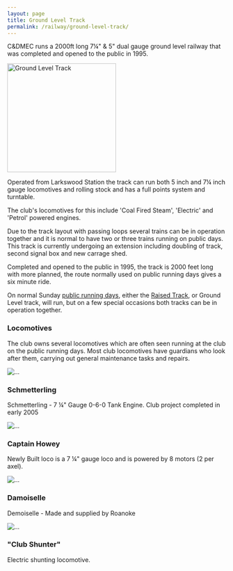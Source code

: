 ```yaml
---
layout: page
title: Ground Level Track
permalink: /railway/ground-level-track/
---
```


<div class="perex">
  C&amp;DMEC runs a 2000ft long 7&frac14;" &amp; 5" dual gauge ground level railway that was completed and opened to the public in 1995.
</div>

<a href="http://chingford-model-engineering.com/img/content/ground-level-track-01.jpg" data-lightbox="img1"><img src="http://chingford-model-engineering.com/img/content/ground-level-track-01.jpg" alt="Ground Level Track" width="250" class="pull-right hidden-xs"></a>

Operated from Larkswood Station the track can run both 5 inch and 7&frac14; inch gauge locomotives and rolling stock and has a full points system and turntable.

The club's locomotives for this include 'Coal Fired Steam', 'Electric' and 'Petrol' powered engines.

Due to the track layout with passing loops several trains can be in operation together and it is normal to have two or three trains running on public days. This track is currently undergoing an extension including doubling of track, second signal box and new carrage shed.

Completed and opened to the public in 1995, the track is 2000 feet long with more planned, the route normally used on public running days gives a six minute ride.

On normal Sunday [public running days](#), either the [Raised Track](#), or Ground Level track, will run, but on a few special occasions both tracks can be in operation together.



<h3>Locomotives</h3>

The club owns several locomotives which are often seen running at the club on the public running days. Most club locomotives have guardians who look after them, carrying out general maintenance tasks and repairs.
<div class="row">
  <div class="col-xs-12 col-sm-3">
    <div class="thumbnail">
      <img src="http://chingford-model-engineering.com/img/content/ground-level-track/schmetterling.jpg" alt="...">
      <div class="caption">
        <h3>Schmetterling</h3>
        <p>Schmetterling - 7 &frac14;" Gauge 0-6-0 Tank Engine. Club project completed in early 2005<!-- and can be seen passenger hauling on our ground level track. The name "Schmetterling", is German for "Butterfly", which is in keeping with the clubs "****fly", naming.--></p>
      </div>
    </div>
  </div>
  <div class="col-xs-12 col-sm-3">
    <div class="thumbnail">
      <img src="http://chingford-model-engineering.com/img/content/ground-level-track/captain_howey.jpg" alt="...">
      <div class="caption">
        <h3>Captain Howey</h3>
        <p>Newly Built loco is a 7 &frac14;" gauge loco and is powered by 8 motors (2 per axel).</p>
      </div>
    </div>
  </div>
  <div class="col-xs-12 col-sm-3">
    <div class="thumbnail">
      <img src="http://chingford-model-engineering.com/img/content/ground-level-track/demoiselle.jpg" alt="...">
      <div class="caption">
        <h3>Damoiselle</h3>
        <p>Demoiselle - Made and supplied by Roanoke</p>
      </div>
    </div>
  </div>
  <div class="col-xs-12 col-sm-3">
    <div class="thumbnail">
      <img src="http://chingford-model-engineering.com/img/content/ground-level-track/club_shunter.jpg" alt="...">
      <div class="caption">
        <h3>"Club Shunter"</h3>
        <p>Electric shunting locomotive.</p>
      </div>
    </div>
  </div>
</div>
